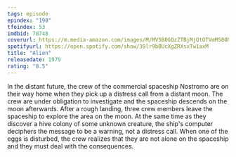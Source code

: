 ```yaml
---
tags: episode
epindex: "198"
tfoindex: 53
imdbid: 78748
coverurl: https://m.media-amazon.com/images/M/MV5BOGQzZTBjMjQtOTVmMS00NGE5LWEyYmMtOGQ1ZGZjNmRkYjFhXkEyXkFqcGdeQXVyMjUzOTY1NTc@._V1_SX202_CR0,0,202,300_.jpg
spotifyurl: https://open.spotify.com/show/39lr9bBUcXgZRXsxTw1axM
title: "Alien"
releasedate: 1979
rating: "8.5"
---
```


In the distant future, the crew of the commercial spaceship Nostromo are on their way home when they pick up a distress call from a distant moon. The crew are under obligation to investigate and the spaceship descends on the moon afterwards. After a rough landing, three crew members leave the spaceship to explore the area on the moon. At the same time as they discover a hive colony of some unknown creature, the ship's computer deciphers the message to be a warning, not a distress call. When one of the eggs is disturbed, the crew realizes that they are not alone on the spaceship and they must deal with the consequences.